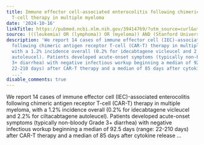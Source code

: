 ```yaml
---
title: Immune effector cell-associated enterocolitis following chimeric antigen receptor
  T-cell therapy in multiple myeloma
date: '2024-10-16'
linkTitle: https://pubmed.ncbi.nlm.nih.gov/39414769/?utm_source=curl&utm_medium=rss&utm_campaign=pubmed-2&utm_content=1Rkszs2HVZ2RHP33OibaNFew6VK-LzjJWTD4GwmLlk8B-wCceh&fc=20220923065203&ff=20241017182600&v=2.18.0.post9+e462414
source: (((leukemia) OR (lymphoma)) OR (myeloma)) AND (Stanford University[Affiliation])
description: 'We report 14 cases of immune effector cell (IEC)-associated enterocolitis
  following chimeric antigen receptor T-cell (CAR-T) therapy in multiple myeloma,
  with a 1.2% incidence overall (0.2% for idecabtagene vicleucel and 2.2% for ciltacabtagene
  autoleucel). Patients developed acute-onset symptoms (typically non-bloody Grade
  3+ diarrhea) with negative infectious workup beginning a median of 92.5 days (range:
  22-210 days) after CAR-T therapy and a median of 85 days after cytokine release
  ...'
disable_comments: true
---
```

We report 14 cases of immune effector cell (IEC)-associated enterocolitis following chimeric antigen receptor T-cell (CAR-T) therapy in multiple myeloma, with a 1.2% incidence overall (0.2% for idecabtagene vicleucel and 2.2% for ciltacabtagene autoleucel). Patients developed acute-onset symptoms (typically non-bloody Grade 3+ diarrhea) with negative infectious workup beginning a median of 92.5 days (range: 22-210 days) after CAR-T therapy and a median of 85 days after cytokine release ...